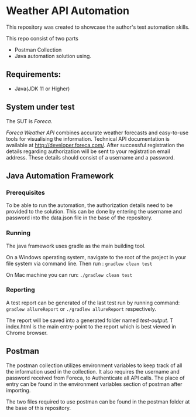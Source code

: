 # Weather API Automation

This repository was created to showcase the author's test automation skills.

This repo consist of two parts

- Postman Collection
- Java automation solution using.

## Requirements:

- Java(JDK 11 or Higher)

## System under test

The SUT is _Foreca_.

_Foreca Weather API_ combines accurate weather forecasts and easy-to-use tools for visualising the information.
Technical API documentation is available at http://developer.foreca.com/.
After successful registration the details regarding authorization will be sent to your registration email address.
These details should consist of a username and a password.

## Java Automation Framework

### Prerequisites

To be able to run the automation, the authorization details need to be provided to the solution.
This can be done by entering the username and password into the data.json file in the base of the repository.

### Running

The java framework uses gradle as the main building tool.

On a Windows operating system, navigate to the root of the project in your file system via command line.
Then run :
`gradlew clean test`

On Mac machine you can run:
`./gradlew clean test`

### Reporting

A test report can be generated of the last test run by running command:
`gradlew allureReport` or `./gradlew allureReport` respectively.

The report will be saved into a generated folder named _test-output_. T
index.html is the main entry-point to the report which is best viewed in Chrome browser.

## Postman

The postman collection utilizes environment variables to keep track of all the information used in the collection.
It also requires the username and password received from Foreca, to Authenticate all API calls.
The place of entry can be found in the environment variables section of postman after importing.

The two files required to use postman can be found in the postman folder at the base of this repository.
